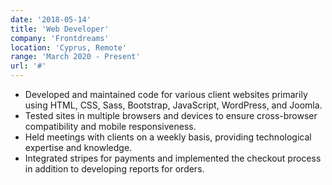 ```yaml
---
date: '2018-05-14'
title: 'Web Developer'
company: 'Frontdreams'
location: 'Cyprus, Remote'
range: 'March 2020 - Present'
url: '#'
---
```


- Developed and maintained code for various client websites primarily using HTML, CSS, Sass, Bootstrap, JavaScript, WordPress, and Joomla.
- Tested sites in multiple browsers and devices to ensure cross-browser compatibility and mobile responsiveness.
- Held meetings with clients on a weekly basis, providing technological expertise and knowledge.
- Integrated stripes for payments and implemented the checkout process in addition to developing reports for orders.
